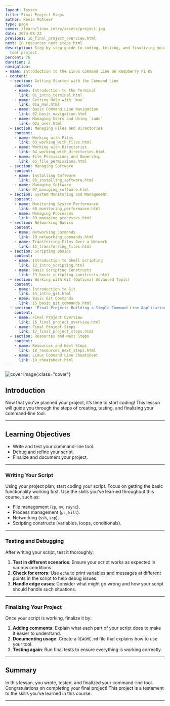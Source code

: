 ```yaml
---
layout: lesson
title: Final Project Steps
author: Kevin McAleer
type: page
cover: /learn/linux_intro/assets/project.jpg
date: 2024-08-23
previous: 16_final_project_overview.html
next: 18_resources_next_steps.html
description: Step-by-step guide to coding, testing, and finalizing your command-line
  tool project.
percent: 76
duration: 2
navigation:
- name: Introduction to the Linux Command Line on Raspberry Pi OS
- content:
  - section: Getting Started with the Command Line
    content:
    - name: Introduction to the Terminal
      link: 01_intro_terminal.html
    - name: Getting Help with `man`
      link: 01a_man.html
    - name: Basic Command Line Navigation
      link: 02_basic_navigation.html
    - name: Managing Users and Using `sudo`
      link: 02a_user.html
  - section: Managing Files and Directories
    content:
    - name: Working with Files
      link: 03_working_with_files.html
    - name: Working with Directories
      link: 04_working_with_directories.html
    - name: File Permissions and Ownership
      link: 05_file_permissions.html
  - section: Managing Software
    content:
    - name: Installing Software
      link: 06_installing_software.html
    - name: Managing Software
      link: 07_managing_software.html
  - section: System Monitoring and Management
    content:
    - name: Monitoring System Performance
      link: 08_monitoring_performance.html
    - name: Managing Processes
      link: 09_managing_processes.html
  - section: Networking Basics
    content:
    - name: Networking Commands
      link: 10_networking_commands.html
    - name: Transferring Files Over a Network
      link: 11_transferring_files.html
  - section: Scripting Basics
    content:
    - name: Introduction to Shell Scripting
      link: 12_intro_scripting.html
    - name: Basic Scripting Constructs
      link: 13_basic_scripting_constructs.html
  - section: Working with Git (Optional Advanced Topic)
    content:
    - name: Introduction to Git
      link: 14_intro_git.html
    - name: Basic Git Commands
      link: 15_basic_git_commands.html
  - section: 'Final Project: Building a Simple Command Line Application'
    content:
    - name: Final Project Overview
      link: 16_final_project_overview.html
    - name: Final Project Steps
      link: 17_final_project_steps.html
  - section: Resources and Next Steps
    content:
    - name: Resources and Next Steps
      link: 18_resources_next_steps.html
    - name: Linux Command Line Cheatsheet
      link: 19_cheatsheet.html
---
```



![cover image]({{page.cover}}){:class="cover"}

## Introduction

Now that you’ve planned your project, it’s time to start coding! This lesson will guide you through the steps of creating, testing, and finalizing your command-line tool.

---

## Learning Objectives

- Write and test your command-line tool.
- Debug and refine your script.
- Finalize and document your project.

---

### Writing Your Script

Using your project plan, start coding your script. Focus on getting the basic functionality working first. Use the skills you’ve learned throughout this course, such as:

- File management (`cp`, `mv`, `rsync`).
- Process management (`ps`, `kill`).
- Networking (`ssh`, `scp`).
- Scripting constructs (variables, loops, conditionals).

---

### Testing and Debugging

After writing your script, test it thoroughly:

1. **Test in different scenarios**: Ensure your script works as expected in various conditions.
1. **Check for errors**: Use `echo` to print variables and messages at different points in the script to help debug issues.
1. **Handle edge cases**: Consider what might go wrong and how your script should handle such situations.

---

### Finalizing Your Project

Once your script is working, finalize it by:

1. **Adding comments**: Explain what each part of your script does to make it easier to understand.
1. **Documenting usage**: Create a `README.md` file that explains how to use your tool.
1. **Testing again**: Run final tests to ensure everything is working correctly.

---

## Summary

In this lesson, you wrote, tested, and finalized your command-line tool. Congratulations on completing your final project! This project is a testament to the skills you’ve learned in this course.

---
